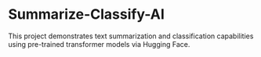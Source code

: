 # Summarize-Classify-AI
This project demonstrates text summarization and classification capabilities using pre-trained transformer models via Hugging Face.
